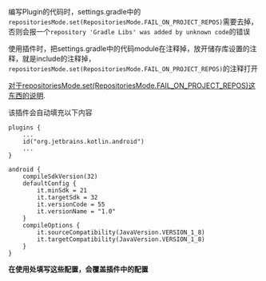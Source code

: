 编写Plugin的代码时，settings.gradle中的`repositoriesMode.set(RepositoriesMode.FAIL_ON_PROJECT_REPOS)`需要去掉，否则会报一个`repository 'Gradle Libs' was added by unknown code`的错误

使用插件时，把settings.gradle中的代码module在注释掉，放开储存库设置的注释，就是include的注释掉，`repositoriesMode.set(RepositoriesMode.FAIL_ON_PROJECT_REPOS)`的注释打开

 [对于repositoriesMode.set(RepositoriesMode.FAIL_ON_PROJECT_REPOS)这东西的说明](https://blog.csdn.net/NINO_JAM/article/details/123885693).


该插件会自动填充以下内容

```
plugins {
	...
	id("org.jetbrains.kotlin.android")
	...
}

android {
	compileSdkVersion(32)
	defaultConfig {
		it.minSdk = 21
		it.targetSdk = 32
		it.versionCode = 55
		it.versionName = "1.0"
	}
	compileOptions {
		it.sourceCompatibility(JavaVersion.VERSION_1_8)
		it.targetCompatibility(JavaVersion.VERSION_1_8)
	}
}

```
**在使用处填写这些配置，会覆盖插件中的配置**




